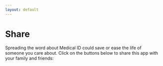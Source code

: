 ```yaml
---
layout: default
---
```

# Share

<div class="row justify-content-center">
  <div class="col-lg-8">
    <p>Spreading the word about Medical ID could save or ease the life of someone you care about. Click on the buttons below to share this app with your family and friends:</p>
    <div class="addthis_inline_share_toolbox_jtn6" style="padding: 16px 0;" addthis:url="https://medicalid.info/"></div>
  </div>
</div>
